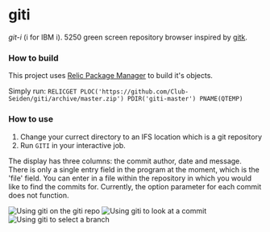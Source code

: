 # giti
*git-i* (i for IBM i). 5250 green screen repository browser inspired by [gitk](https://git-scm.com/docs/gitk).

### How to build

This project uses [Relic Package Manager](https://github.com/OSSILE/RelicPackageManager) to build it's objects.

Simply run: `RELICGET PLOC('https://github.com/Club-Seiden/giti/archive/master.zip') PDIR('giti-master') PNAME(QTEMP)`

### How to use

1. Change your currect directory to an IFS location which is a git repository
2. Run `GITI` in your interactive job.

The display has three columns: the commit author, date and message. There is only a single entry field in the program at the moment, which is the 'file' field. You can enter in a file within the repository in which you would like to find the commits for. Currently, the option parameter for each commit does not function.

![Using giti on the giti repo](http://i.imgur.com/RKApXjU.png)
![Using giti to look at a commit](http://i.imgur.com/cgUu7Lb.png)
![Using giti to select a branch](http://i.imgur.com/CIpAaP3.png)